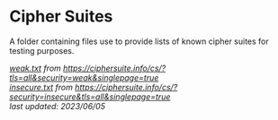 # Cipher Suites
A folder containing files use to provide lists of known cipher suites for testing purposes.

_[weak.txt](weak.txt) from https://ciphersuite.info/cs/?tls=all&security=weak&singlepage=true_  
_[insecure.txt](insecure.txt) from https://ciphersuite.info/cs/?security=insecure&tls=all&singlepage=true_  
_last updated: 2023/06/05_  
